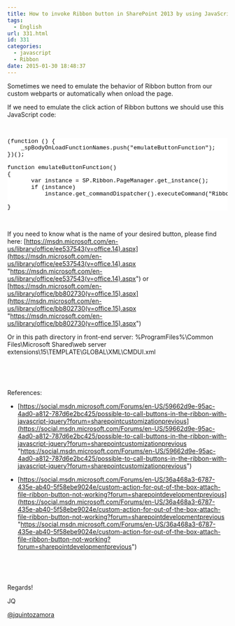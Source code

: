 ```yaml
---
title: How to invoke Ribbon button in SharePoint 2013 by using JavaScript
tags:
  - English
url: 331.html
id: 331
categories:
  - javascript
  - Ribbon
date: 2015-01-30 18:48:37
---
```


Sometimes we need to emulate the behavior of Ribbon button from our custom webparts or automatically when onload the page.

If we need to emulate the click action of Ribbon buttons we should use this JavaScript code:

&nbsp;
<pre class="csharpcode">(function () {
    _spBodyOnLoadFunctionNames.push("emulateButtonFunction");
})();

function emulateButtonFunction()
{
       var instance = SP.Ribbon.PageManager.get_instance();
       if (instance)
           instance.get_commandDispatcher().executeCommand("Ribbon.ListForm.Edit.Actions.AttachFile", null);

}</pre>
<style type="text/css">.csharpcode, .csharpcode pre
{
	font-size: small;
	color: black;
	font-family: consolas, "Courier New", courier, monospace;
	background-color: #ffffff;
	/*white-space: pre;*/
}
.csharpcode pre { margin: 0em; }
.csharpcode .rem { color: #008000; }
.csharpcode .kwrd { color: #0000ff; }
.csharpcode .str { color: #006080; }
.csharpcode .op { color: #0000c0; }
.csharpcode .preproc { color: #cc6633; }
.csharpcode .asp { background-color: #ffff00; }
.csharpcode .html { color: #800000; }
.csharpcode .attr { color: #ff0000; }
.csharpcode .alt 
{
	background-color: #f4f4f4;
	width: 100%;
	margin: 0em;
}
.csharpcode .lnum { color: #606060; }
</style>

&nbsp;

If you need to know what is the name of your desired button, please find here: [https://msdn.microsoft.com/en-us/library/office/ee537543(v=office.14).aspx](https://msdn.microsoft.com/en-us/library/office/ee537543(v=office.14).aspx "https://msdn.microsoft.com/en-us/library/office/ee537543(v=office.14).aspx") or [https://msdn.microsoft.com/en-us/library/office/bb802730(v=office.15).aspx](https://msdn.microsoft.com/en-us/library/office/bb802730(v=office.15).aspx "https://msdn.microsoft.com/en-us/library/office/bb802730(v=office.15).aspx")

Or in this path directory in front-end server: %ProgramFiles%\Common Files\Microsoft Shared\web server extensions\15\TEMPLATE\GLOBAL\XML\CMDUI.xml

&nbsp;

&nbsp;

References:

 - [https://social.msdn.microsoft.com/Forums/en-US/59662d9e-95ac-4ad0-a812-787d6e2bc425/possible-to-call-buttons-in-the-ribbon-with-javascript-jquery?forum=sharepointcustomizationprevious](https://social.msdn.microsoft.com/Forums/en-US/59662d9e-95ac-4ad0-a812-787d6e2bc425/possible-to-call-buttons-in-the-ribbon-with-javascript-jquery?forum=sharepointcustomizationprevious "https://social.msdn.microsoft.com/Forums/en-US/59662d9e-95ac-4ad0-a812-787d6e2bc425/possible-to-call-buttons-in-the-ribbon-with-javascript-jquery?forum=sharepointcustomizationprevious")

 - [https://social.msdn.microsoft.com/Forums/en-US/36a468a3-6787-435e-ab40-5f58ebe9024e/custom-action-for-out-of-the-box-attach-file-ribbon-button-not-working?forum=sharepointdevelopmentprevious](https://social.msdn.microsoft.com/Forums/en-US/36a468a3-6787-435e-ab40-5f58ebe9024e/custom-action-for-out-of-the-box-attach-file-ribbon-button-not-working?forum=sharepointdevelopmentprevious "https://social.msdn.microsoft.com/Forums/en-US/36a468a3-6787-435e-ab40-5f58ebe9024e/custom-action-for-out-of-the-box-attach-file-ribbon-button-not-working?forum=sharepointdevelopmentprevious")

&nbsp;

&nbsp;

Regards!

JQ

[@jquintozamora](https://twitter.com/jquintozamora)